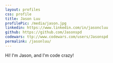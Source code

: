 ```yaml
---
layout: profiles
css: profile
title: Jason Luu
profilePic: /media/jason.jpg
linkedin: https://www.linkedin.com/in/jasoncluu
github: https://github.com/Jasonspd
codewars: ttp://www.codewars.com/users/Jasonspd
permalink: /jasonluu/
---
```


Hi! I'm Jason, and I'm code crazy!